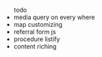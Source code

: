 <ul> todo 
    <li>media query on every where</li>
    <li>map customizing</li>
    <li>referral form js</li>
    <li>procedure listify</li>
    <li>content riching</li>
</ul>